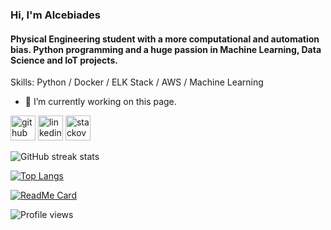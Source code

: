 ### Hi, I'm Alcebiades
####   Physical Engineering student with a more computational and automation bias. Python programming and a huge passion in Machine Learning, Data Science and IoT projects.

Skills: Python / Docker / ELK Stack / AWS / Machine Learning

- 🔭 I’m currently working on this page. 


[<img src='https://cdn.jsdelivr.net/npm/simple-icons@3.0.1/icons/github.svg' alt='github' height='40'>](https://github.com/AlceFilho)  [<img src='https://cdn.jsdelivr.net/npm/simple-icons@3.0.1/icons/linkedin.svg' alt='linkedin' height='40'>](https://www.linkedin.com/in/alcebiadesfilho/)  [<img src='https://cdn.jsdelivr.net/npm/simple-icons@3.0.1/icons/stackoverflow.svg' alt='stackoverflow' height='40'>](https://stackoverflow.com/users/14145420/alcefilho)  


![GitHub streak stats](https://github-readme-streak-stats.herokuapp.com/?user=AlceFilho&theme=tokyonight)  

[![Top Langs](https://github-readme-stats.vercel.app/api/top-langs/?username=AlceFilho&theme=tokyonight)](https://github.com/AlceFilho/github-readme-stats)

[![ReadMe Card](https://github-readme-stats.vercel.app/api/pin/?username=AlceFilho&repo=github-readme-stats)](https://github.com/AlceFilho/github-readme-stats)



![Profile views](https://gpvc.arturio.dev/AlceFilho)  

